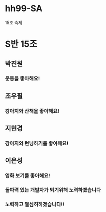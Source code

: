 # hh99-SA
15조 숙제

# S반 15조

## 박진원
### 운동을 좋아해요!

## 조우필
### 강아지와 산책을 좋아해요!

## 지현경
### 강아지와 런닝하기를 좋아해요!

## 이은성
### 영화 보기를 좋아해요!

### 돌파력 있는 개발자가 되기위해 노력하겠습니다
### 노력하고 열심히하겠습니다!!